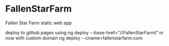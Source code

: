 # FallenStarFarm
Fallen Star Farm static web app

deploy to github pages using  ng deploy --base-href="//FallenStarFarm\\"
or now with custom domain ng deploy --cname=fallenstarfarm.com
